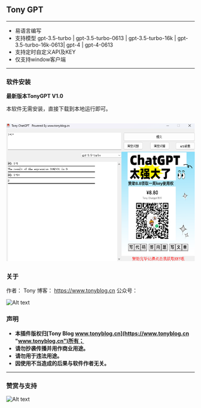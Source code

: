 ## Tony GPT

---
- 易语言编写
- 支持模型 gpt-3.5-turbo | gpt-3.5-turbo-0613 | gpt-3.5-turbo-16k | gpt-3.5-turbo-16k-0613| gpt-4 | gpt-4-0613
- 支持定时自定义API及KEY
- 仅支持window客户端

---
### 软件安装
**最新版本TonyGPT V1.0**

本软件无需安装，直接下载到本地运行即可。

![Alt text](image.png)
---
### 关于

作者： Tony
博客： https://www.tonyblog.cn
公众号：

![Alt text](https://www.tonyblog.cn/uploads/onlineUpload/20180117_81914.jpg?raw=true "Tony Wechat")

### 声明

- **本插件版权归[Tony Blog www.tonyblog.cn](https://www.tonyblog.cn "www.tonyblog.cn")所有；**
- **请勿抄袭传播并用作商业用途。**
- **请勿用于违法用途。**
- **因使用不当造成的后果与软件作者无关。**

---
### 赞赏与支持

![Alt text](https://www.tonyblog.cn/default/images/rewards.png?raw=true "Tony Wechat")